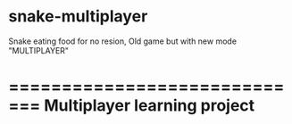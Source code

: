# snake-multiplayer

Snake eating food for no resion,
Old game but with new mode "MULTIPLAYER"

=============================
Multiplayer learning project
=============================
